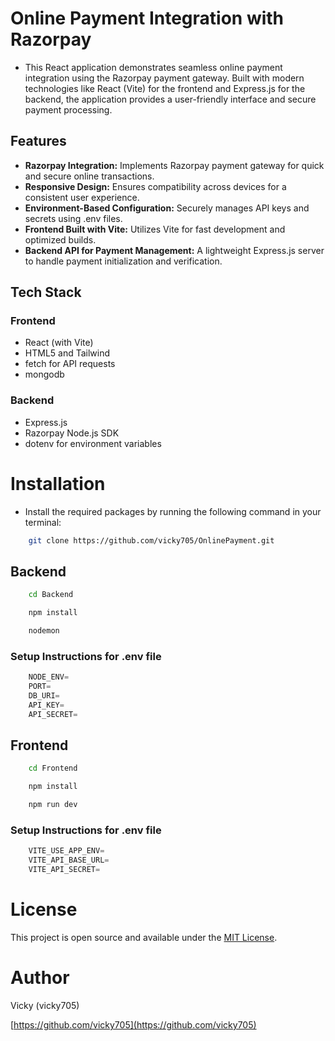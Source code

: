 # Online Payment Integration with Razorpay
- This React application demonstrates seamless online payment integration using the Razorpay payment gateway. Built with modern technologies like React (Vite) for the frontend and Express.js for the backend, the application provides a user-friendly interface and secure payment processing.

## Features
- **Razorpay Integration:** Implements Razorpay payment gateway for quick and secure online transactions.
- **Responsive Design:** Ensures compatibility across devices for a consistent user experience.
- **Environment-Based Configuration:** Securely manages API keys and secrets using .env files.
- **Frontend Built with Vite:** Utilizes Vite for fast development and optimized builds.
- **Backend API for Payment Management:** A lightweight Express.js server to handle payment initialization and verification.

## Tech Stack
### Frontend
- React (with Vite)
- HTML5 and Tailwind
- fetch for API requests
- mongodb

### Backend
- Express.js
- Razorpay Node.js SDK
- dotenv for environment variables

# Installation

- Install the required packages by running the following command in your terminal:
```bash
    git clone https://github.com/vicky705/OnlinePayment.git
```

## Backend
```bash
    cd Backend
```
```bash
    npm install
```
```bash
    nodemon
```
### Setup Instructions for .env file
```javascript
    NODE_ENV=
    PORT=
    DB_URI=
    API_KEY=
    API_SECRET=
```


## Frontend
```bash
    cd Frontend
```
```bash
    npm install
```
```bash
    npm run dev
```

### Setup Instructions for .env file
```javascript
    VITE_USE_APP_ENV=
    VITE_API_BASE_URL=
    VITE_API_SECRET=
```

# License

This project is open source and available under the [MIT License](https://docs.github.com/en/repositories/managing-your-repositorys-settings-and-features/customizing-your-repository/licensing-a-repository).

# Author 
Vicky (vicky705)

[https://github.com/vicky705](https://github.com/vicky705)